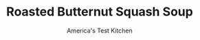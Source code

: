 ---
layout: ../../layouts/MarkdownPostLayout.astro
title: Roasted Butternut Squash Soup
author: America's Test Kitchen
pubDate: 2023-03-15
description: "This satisfying soup made with sweet, caramelized roasted butternut squash is finished on the stovetop, but the flavor is built in the oven."
image_url: https://res.cloudinary.com/hksqkdlah/image/upload/ar_1:1,c_fill,dpr_2.0,f_auto,fl_lossy.progressive.strip_profile,g_faces:auto,q_auto:low,w_344/SFS_Roasted_Butternut_Squash_Soup_026_lyiyiw
tags: ["Main Courses","Vegetables","Soups","Thanksgiving"]
calories: 1965
protein: 9
carbohydrates: 72
fats: 21
fiber: 11
ingredients: ["1 , medium butternut squash (about 3 pounds), peeled, seeded, and cut into 1 1/2-inch chunks (see related Step by Step)","1 1/2 pounds, Golden Delicious apples, peeled, cored, and chopped","3 medium, shallots, peeled and quartered","1/4 cup, vegetable oil",", Salt and pepper","4 cups, low-sodium chicken broth (see note)","1 tablespoon, maple syrup","1 teaspoon, cider vinegar","1/8 teaspoon, ground nutmeg","1/4 cup, heavy cream"]
serves: 4
time: "1¾ hours"
instructions: ["Adjust oven rack to middle position and heat oven to 450 degrees. Toss squash, apples, shallots, oil, 1 teaspoon salt, and ½ teaspoon pepper in large bowl, then arrange in single layer in large roasting pan. Roast, stirring occasionally, until vegetables are golden brown and softened, about 45 minutes. Add ½ cup broth to pan and scrape up any browned bits with wooden spoon. Return to oven and cook until liquid has reduced and vegetables are glazed, about 5 minutes.","Working in 2 batches, puree squash mixture and remaining broth in blender until smooth. Transfer pureed squash mixture to large saucepan and stir in syrup, vinegar, nutmeg, and cream. Bring soup to simmer over medium-low heat, adding ¼ cup water at a time as necessary to adjust consistency. Serve. (Soup can be refrigerated in airtight container for 3 days.)"]
nutrition: ["1589 mg Potassium, K","223 mg Phosphorus, P","200 mg Calcium, Ca","3 mg Iron, Fe","124 mg Magnesium, Mg","1937 mg Sodium, Na","1 mg Zinc, Zn","21 g Total lipid (fat)","7 mg Niacin","12 g Fatty acids, total monounsaturated","3 g Fatty acids, total polyunsaturated","63 mg Vitamin C, total ascorbic acid","20 mg Cholesterol","4 g Fatty acids, total saturated","11 g Fiber, total dietary","98 µg Folate, food","30 g Sugars, total","11 µg Vitamin K (phylloquinone)","670 g Water","72 g Carbohydrate, by difference","93 µg Folate, DFE","9 g Protein","7 mg Vitamin E (alpha-tocopherol)","1587 µg Vitamin A, RAE","491 kcal Energy","3 g Sugars, added","1965 calories"]
notes: "Because the bulbous end of butternut squash contains the seeds and stringy fibers, purchase squash with a relatively long neck—they have more usable flesh. You can replace the chicken broth with vegetable broth for a vegetarian version of this soup."
---